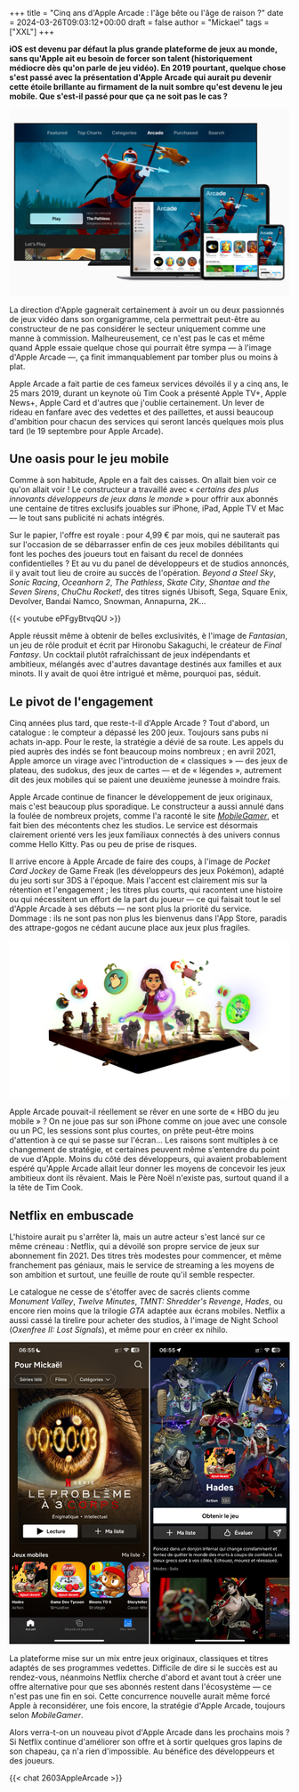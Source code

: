 +++
title = "Cinq ans d'Apple Arcade : l'âge bête ou l'âge de raison ?"
date = 2024-03-26T09:03:12+00:00
draft = false
author = "Mickael"
tags = ["XXL"]
+++

**iOS est devenu par défaut la plus grande plateforme de jeux au monde, sans qu'Apple ait eu besoin de forcer son talent (historiquement médiocre dès qu'on parle de jeu vidéo). En 2019 pourtant, quelque chose s'est passé avec la présentation d'Apple Arcade qui aurait pu devenir cette étoile brillante au firmament de la nuit sombre qu'est devenu le jeu mobile. Que s'est-il passé pour que ça ne soit pas le cas ?**

![Apple Arcade en 2019](AppleArcade.jpg "Apple Arcade en 2019, le temps des promesses.")

La direction d'Apple gagnerait certainement à avoir un ou deux passionnés de jeux vidéo dans son organigramme, cela permettrait peut-être au constructeur de ne pas considérer le secteur uniquement comme une manne à commission. Malheureusement, ce n'est pas le cas et même quand Apple essaie quelque chose qui pourrait être sympa — à l'image d'Apple Arcade —, ça finit immanquablement par tomber plus ou moins à plat.

Apple Arcade a fait partie de ces fameux services dévoilés il y a cinq ans, le 25 mars 2019, durant un keynote où Tim Cook a  présenté Apple TV+, Apple News+, Apple Card et d'autres que j'oublie certainement. Un lever de rideau en fanfare avec des vedettes et des paillettes, et aussi beaucoup d'ambition pour chacun des services qui seront lancés quelques mois plus tard (le 19 septembre pour Apple Arcade).

## Une oasis pour le jeu mobile

Comme à son habitude, Apple en a fait des caisses. On allait bien voir ce qu'on allait voir ! Le constructeur a travaillé avec « *certains des plus innovants développeurs de jeux dans le monde* » pour offrir aux abonnés une centaine de titres exclusifs jouables sur iPhone, iPad, Apple TV et Mac — le tout sans publicité ni achats intégrés.

Sur le papier, l'offre est royale : pour 4,99 € par mois, qui ne sauterait pas sur l'occasion de se débarrasser enfin de ces jeux mobiles débilitants qui font les poches des joueurs tout en faisant du recel de données confidentielles ? Et au vu du panel de développeurs et de studios annoncés, il y avait tout lieu de croire au succès de l'opération. *Beyond a Steel Sky*, *Sonic Racing*, *Oceanhorn 2*, *The Pathless*, *Skate City*, *Shantae and the Seven Sirens*, *ChuChu Rocket!*, des titres signés Ubisoft, Sega, Square Enix, Devolver, Bandai Namco, Snowman, Annapurna, 2K…

{{< youtube ePFgyBtvqQU >}} 

Apple réussit même à obtenir de belles exclusivités, è l'image de *Fantasian*, un jeu de rôle produit et écrit par Hironobu Sakaguchi, le créateur de *Final Fantasy*. Un cocktail plutôt rafraîchissant de jeux indépendants et ambitieux, mélangés avec d'autres davantage destinés aux familles et aux minots. Il y avait de quoi être intrigué et même, pourquoi pas, séduit.

## Le pivot de l'engagement

Cinq années plus tard, que reste-t-il d'Apple Arcade ? Tout d'abord, un catalogue : le compteur a dépassé les 200 jeux. Toujours sans pubs ni achats in-app. Pour le reste, la stratégie a dévié de sa route. Les appels du pied auprès des indés se font beaucoup moins nombreux ; en avril 2021, Apple amorce un virage avec l'introduction de « classiques » — des jeux de plateau, des sudokus, des jeux de cartes — et de « légendes », autrement dit des jeux mobiles qui se paient une deuxième jeunesse à moindre frais.

Apple Arcade continue de financer le développement de jeux originaux, mais c'est beaucoup plus sporadique. Le constructeur a aussi annulé dans la foulée de nombreux projets, comme l'a raconté le site *[MobileGamer](https://mobilegamer.biz/inside-apple-arcade-axed-games-declining-payouts-disillusioned-studios-and-an-uncertain-future/)*, et fait bien des mécontents chez les studios. Le service est désormais clairement orienté vers les jeux familiaux connectés à des univers connus comme Hello Kitty.  Pas ou peu de prise de risques.

Il arrive encore à Apple Arcade de faire des coups, à l'image de *Pocket Card Jockey* de Game Freak (les développeurs des jeux Pokémon), adapté du jeu sorti sur 3DS à l'époque. Mais l'accent est clairement mis sur la rétention et l'engagement ; les titres plus courts, qui racontent une histoire ou qui nécessitent un effort de la part du joueur — ce qui faisait tout le sel d'Apple Arcade à ses débuts — ne sont plus la priorité du service. Dommage : ils ne sont pas non plus les bienvenus dans l'App Store, paradis des attrape-gogos ne cédant aucune place aux jeux plus fragiles.

![Apple Arcade Vision Pro](AppleArcade2.jpg "Apple Arcade sert désormais de support marketing pour le Vision Pro.")

Apple Arcade pouvait-il réellement se rêver en une sorte de « HBO du jeu mobile » ? On ne joue pas sur son iPhone comme on joue avec une console ou un PC, les sessions sont plus courtes, on prête peut-être moins d'attention à ce qui se passe sur l'écran… Les raisons sont multiples à ce changement de stratégie, et certaines peuvent même s'entendre du point de vue d'Apple. Moins du côté des développeurs, qui avaient probablement espéré qu'Apple Arcade allait leur donner les moyens de concevoir les jeux ambitieux dont ils rêvaient. Mais le Père Noël n'existe pas, surtout quand il a la tête de Tim Cook.

## Netflix en embuscade

L'histoire aurait pu s'arrêter là, mais un autre acteur s'est lancé sur ce même créneau : Netflix, qui a dévoilé son propre service de jeux sur abonnement fin 2021. Des titres très modestes pour commencer, et même franchement pas géniaux, mais le service de streaming a les moyens de son ambition et surtout, une feuille de route qu'il semble respecter.

Le catalogue ne cesse de s'étoffer avec de sacrés clients comme *Monument Valley*, *Twelve Minutes*, *TMNT: Shredder's Revenge*, *Hades*, ou encore rien moins que la trilogie *GTA* adaptée aux écrans mobiles. Netflix a aussi cassé la tirelire pour acheter des studios, à l'image de Night School (*Oxenfree II: Lost Signals*), et même pour en créer ex nihilo.

![Netflix jeux](AppleArcade3.jpg "Netflix se paie de sacrés exclusivités à l'image d'Hades.")

La plateforme mise sur un mix entre jeux originaux, classiques et titres adaptés de ses programmes vedettes. Difficile de dire si le succès est au rendez-vous, néanmoins Netflix cherche d'abord et avant tout à créer une offre alternative pour que ses abonnés restent dans l'écosystème — ce n'est pas une fin en soi. Cette concurrence nouvelle aurait même forcé Apple à reconsidérer, une fois encore, la stratégie d'Apple Arcade, toujours selon *MobileGamer*.

Alors verra-t-on un nouveau pivot d'Apple Arcade dans les prochains mois ? Si Netflix continue d'améliorer son offre et à sortir quelques gros lapins de son chapeau, ça n'a rien d'impossible. Au bénéfice des développeurs et des joueurs.

 {{< chat 2603AppleArcade >}}